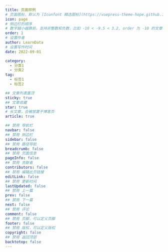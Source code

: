 ```yaml
---
title: 页面样例
# 页面图标，默认为 [Iconfont 精选图标](https://vuepress-theme-hope.github.io/v2/zh/guide/interface/icon.html#iconfont-%E7%B2%BE%E9%80%89%E5%9B%BE%E6%A0%87)
icon: page
# 侧边栏的顺序
# 数字越小越靠前，支持非整数和负数，比如 -10 < -9.5 < 3.2, order 为 -10 的文章会最靠上。
order: 1
# 设置作者
author: LearnData
# 设置写作时间
date: 2022-09-01

category:
  - 分类1
  - 分类2
tag:
  - 标签1
  - 标签2

## 文章列表置顶
sticky: true
## 文章收藏
star: true
# 长文章，会被放置于博客页
article: true

## 禁用 导航栏
navbar: false
## 禁用 侧边栏
sidebar: false
## 禁用 路径导航
breadcrumb: false
## 禁用 页面信息
pageInfo: false
## 禁用 贡献者
contributors: false
## 禁用 编辑此页链接
editLink: false
## 禁用 更新时间
lastUpdated: false
## 禁用 上一篇
prev: false
## 禁用 下一篇
next: false
## 禁用 评论
comment: false
## 禁用 页脚，可以定义页脚
footer: false
## 禁用 版权，可以定义版权
copyright: false
## 禁用 返回顶部
backtotop: false
---
```

